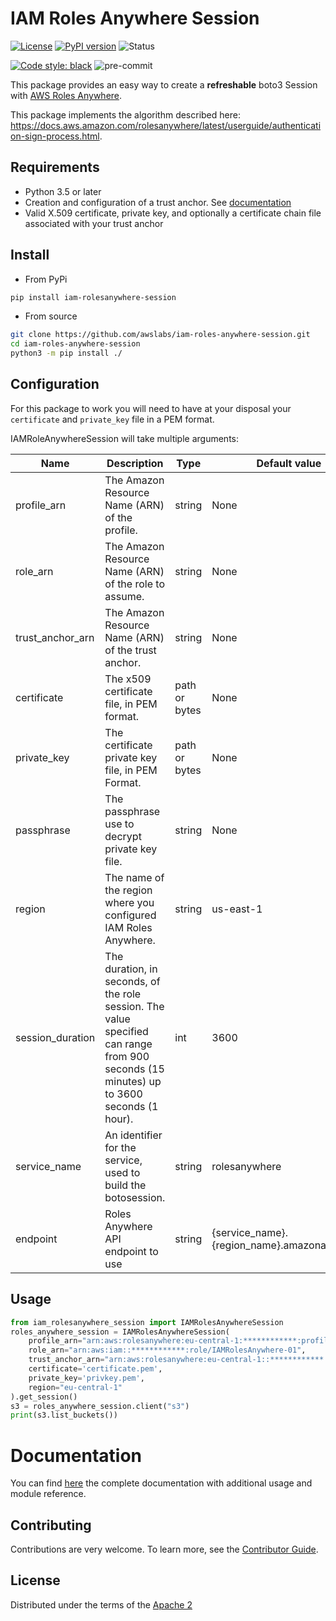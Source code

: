 # IAM Roles Anywhere Session

[![License](https://img.shields.io/badge/License-Apache_2.0-blue.svg)](https://opensource.org/licenses/Apache-2.0)
[![PyPI version](https://badge.fury.io/py/iam-rolesanywhere-session.svg)](https://badge.fury.io/py/iam-rolesanywhere-session)
![Status](https://img.shields.io/pypi/status/iam-rolesanywhere-session.svg)

[![Code style: black](https://img.shields.io/badge/code%20style-black-000000.svg)](https://github.com/psf/black)
![pre-commit](https://img.shields.io/badge/pre--commit-enabled-brightgreen?logo=pre-commit&logoColor=white)

This package provides an easy way to create a __refreshable__ boto3 Session with [AWS Roles Anywhere](https://docs.aws.amazon.com/rolesanywhere/latest/APIReference/Welcome.html).

This package implements the algorithm described here: https://docs.aws.amazon.com/rolesanywhere/latest/userguide/authentication-sign-process.html.


## Requirements

- Python 3.5 or later
- Creation and configuration of a trust anchor. See [documentation](https://docs.aws.amazon.com/rolesanywhere/latest/userguide/getting-started.html)
- Valid X.509 certificate, private key, and optionally a certificate chain file associated with your trust anchor

## Install

- From PyPi

```bash
pip install iam-rolesanywhere-session
```

- From source

```bash
git clone https://github.com/awslabs/iam-roles-anywhere-session.git
cd iam-roles-anywhere-session
python3 -m pip install ./
```

## Configuration

For this package to work you will need to have at your disposal your `certificate` and `private_key` file in a PEM format.

IAMRoleAnywhereSession will take multiple arguments:

| Name             | Description                                                                                                                              | Type          | Default value |
|------------------|------------------------------------------------------------------------------------------------------------------------------------------|---------------|---------------|
| profile_arn      | The Amazon Resource Name (ARN) of the profile.                                                                                           | string        |     None      |
| role_arn         | The Amazon Resource Name (ARN) of the role to assume.                                                                                    | string        |     None      |
| trust_anchor_arn | The Amazon Resource Name (ARN) of the trust anchor.                                                                                      | string        |     None      |
| certificate      | The x509 certificate file, in PEM format.                                                                                                | path or bytes |     None      |
| private_key      | The certificate private key file, in PEM Format.                                                                                         | path or bytes |     None      |
| passphrase       | The passphrase use to decrypt private key file.                                                                                          | string        |     None      |
| region           | The name of the region where you configured IAM Roles Anywhere.                                                                          | string        |   us-east-1   |
| session_duration | The duration, in seconds, of the role session. The value specified can  range from 900 seconds (15 minutes) up to 3600 seconds (1 hour). | int           |     3600      |
| service_name     | An identifier for the service, used to build the botosession.                                                                            | string        | rolesanywhere |
| endpoint         | Roles Anywhere API endpoint to use                                                                                                       | string        | {service_name}.{region_name}.amazonaws.com' |

## Usage

```python
from iam_rolesanywhere_session import IAMRolesAnywhereSession
roles_anywhere_session = IAMRolesAnywhereSession(
    profile_arn="arn:aws:rolesanywhere:eu-central-1:************:profile/a6294488-77cf-4d4a-8c5c-40b96690bbf0",
    role_arn="arn:aws:iam::************:role/IAMRolesAnywhere-01",
    trust_anchor_arn="arn:aws:rolesanywhere:eu-central-1::************::trust-anchor/4579702c-9abb-47c2-88b2-c734e0b29539",
    certificate='certificate.pem',
    private_key='privkey.pem',
    region="eu-central-1"
).get_session()
s3 = roles_anywhere_session.client("s3")
print(s3.list_buckets())
```

# Documentation

You can find [here](https://awslabs.github.io/iam-rolesanywhere-session/) the complete documentation with additional usage and module reference.

## Contributing

Contributions are very welcome.
To learn more, see the [Contributor Guide](CONTRIBUTING.md).

## License

Distributed under the terms of the [Apache 2](LICENSE)
